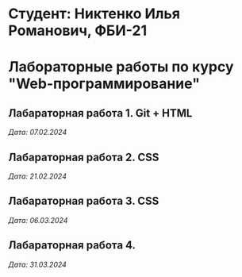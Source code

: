 #   Студент: Никтенко Илья Романович, ФБИ-21

# Лабораторные работы по курсу "Web-программирование"

## Лабараторная работа 1. Git + HTML

*Дата: 07.02.2024*

## Лабараторная работа 2. CSS

*Дата: 21.02.2024*

## Лабараторная работа 3. CSS

*Дата: 06.03.2024*

## Лабараторная работа 4. 

*Дата: 31.03.2024*